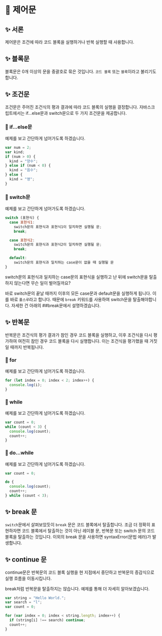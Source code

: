 # 🔎 제어문

## ✨ 서론

제어문은 조건에 따라 코드 블록을 실행하거나 반복 실행할 때 사용합니다.

## ✨ 블록문

블록문은 0개 이상의 문을 중괄호로 묶은 것입니다. `코드 블록` 또는 `블록`이라고 불리기도 합니다.

## ✨ 조건문

조건문은 주어진 조건식의 평과 결과에 따라 코드 블록의 실행을 결정합니다.
자바스크립트에서는 if...else문과 switch문으로 두 가지 조건문을 제공합니다.

### 👀 if...else문

예제를 보고 간단하게 넘어가도록 하겠습니다.

```js
var num = 2;
var kind;
if (num > 0) {
  kind = "양수";
} else if (num < 0) {
  kind = "음수";
} else {
  kind = "영";
}
```

### 👀 switch문

예제를 보고 간단하게 넘어가도록 하겠습니다.

```js
switch (표현식) {
  case 표현식1:
    switch문의 표현식과 표현식1이 일치하면 실행될 문;
    break;

  case 표현식2:
    switch문의 표현식과 표현식2이 일치하면 실행될 문;
    break;

  default:
    switch문의 표현식과 일치하는 case문이 없을 때 실행될 문
}
```

switch문의 표현식과 일치하는 case문의 표현식을 실행하고 난 뒤에 switch문을 탈출하지 않는다면 무슨 일이 벌어질까요?

바로 switch문의 끝날 때까지 이후의 모든 case문과 default문을 실행하게 됩니다. 이를 바로 `폴스루`라고 합니다. 때문에 `break` 키워드를 사용하여 switch문을 탈출해야합니다. 자세한 건 아래의 ##break문에서 설명하겠습니다.

## ✨ 반복문

반복문은 조건식의 평가 결과가 참인 경우 코드 블록을 실행하고, 이후 조건식을 다시 평가하여 여전히 참인 경우 코드 블록을 다시 실행합니다. 이는 조건식을 평가했을 때 거짓일 때까지 반복됩니다.

### 👀 for

예제를 보고 간단하게 넘어가도록 하겠습니다.

```js
for (let index = 0; index < 2; index++) {
  console.log(i);
}
```

### 👀 while

예제를 보고 간단하게 넘어가도록 하겠습니다.

```js
var count = 0;
while (count < 3) {
  console.log(count);
  count++;
}
```

### 👀 do...while

예제를 보고 간단하게 넘어가도록 하겠습니다.

```js
var count = 0;

do {
  console.log(count);
  count++;
} while (count < 3);
```

## ✨ break 문

`switch`문에서 살펴보았듯이 `break` 문은 코드 블록에서 탈출합니다. 조금 더 정확히 표현하자면 코드 블록에서 탈출하는 것이 아닌 레이블 문, 반복문 또는 switch 문의 코드 블록을 탈출하는 것입니다. 이외의 break 문을 사용하면 syntaxError(문법 에러)가 발생합니다.

## ✨ continue 문

continue문은 반복문의 코드 블록 실행을 현 지점에서 중단하고 반복문의 증감식으로 실행 흐름을 이동시킵니다.

break처럼 반복문을 탈출하지는 않습니다. 예제를 통해 더 자세히 알아보겠습니다.

```js
var string = "Hello World.";
var search = "l";
var count = 0;

for (var index = 0; index < string.length; index++) {
  if (string[i] !== search) continue;
  count++;
}
```
